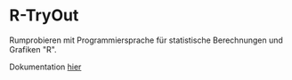# R-TryOut
Rumprobieren mit Programmiersprache für statistische Berechnungen und Grafiken "R".

Dokumentation [hier](https://cran.r-project.org/manuals.html)
